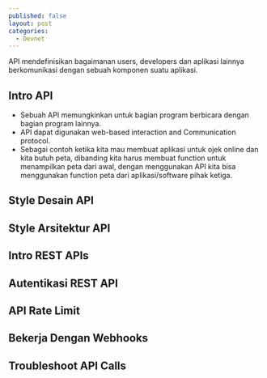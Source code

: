 ```yaml
---
published: false
layout: post
categories:
  - Devnet
---
```

API mendefinisikan bagaimanan users, developers dan aplikasi lainnya berkomunikasi dengan sebuah komponen suatu aplikasi.

## Intro API
- Sebuah API memungkinkan untuk bagian program berbicara dengan bagian program lainnya.
- API dapat digunakan web-based interaction and Communication protocol.
- Sebagai contoh ketika kita mau membuat aplikasi untuk ojek online dan kita butuh peta, dibanding kita harus membuat function untuk menampilkan peta dari awal, dengan menggunakan API kita bisa menggunakan function peta dari aplikasi/software pihak ketiga.

## Style Desain API
## Style Arsitektur API
## Intro REST APIs
## Autentikasi REST API
## API Rate Limit
## Bekerja Dengan Webhooks
## Troubleshoot API Calls
